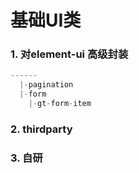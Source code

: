 基础UI类
===

### 1. 对element-ui 高级封装
```javascript
------
  |-pagination
  |-form
    |-gt-form-item

```

### 2. thirdparty

### 3. 自研